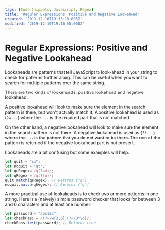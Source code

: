 ```yaml
---
tags: [Code Snippets, Javascript, Regex]
title: 'Regular Expressions: Positive and Negative Lookahead'
created: '2019-12-10T19:15:28.005Z'
modified: '2019-12-10T19:16:55.068Z'
---
```


Regular Expressions: Positive and Negative Lookahead
====================================================

Lookaheads are patterns that tell JavaScript to look-ahead in your string to check for patterns further along. This can be useful when you want to search for multiple patterns over the same string.

There are two kinds of lookaheads: positive lookahead and negative lookahead.

A positive lookahead will look to make sure the element in the search pattern is there, but won't actually match it. A positive lookahead is used as (```?=...```) where the ```...``` is the required part that is not matched.

On the other hand, a negative lookahead will look to make sure the element in the search pattern is not there. A negative lookahead is used as (```?!...```) where the ```...``` is the pattern that you do not want to be there. The rest of the pattern is returned if the negative lookahead part is not present.

Lookaheads are a bit confusing but some examples will help.
``` javascript
let quit = "qu";
let noquit = "qt";
let quRegex= /q(?=u)/;
let qRegex = /q(?!u)/;
quit.match(quRegex); // Returns ["q"]
noquit.match(qRegex); // Returns ["q"]

```
A more practical use of lookaheads is to check two or more patterns in one string. Here is a (naively) simple password checker that looks for between 3 and 6 characters and at least one number:
``` javascript
let password = "abc123";
let checkPass = /(?=\w{3,6})(?=\D*\d)/;
checkPass.test(password); // Returns true

```
